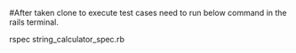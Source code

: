 #After taken clone to execute test cases need to run below command in the rails terminal.

rspec string_calculator_spec.rb
